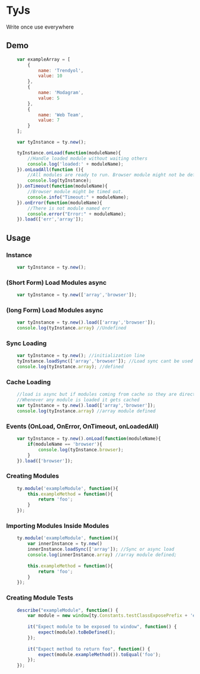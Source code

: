 # TyJs
 
Write once use everywhere

## Demo

```javascript
    var exampleArray = [
        {
            name: 'Trendyol',
            value: 10
        },
        {
            name: 'Modagram',
            value: 5
        },
        {
            name: 'Web Team',
            value: 7
        }
    ];

    var tyInstance = ty.new();

    tyInstance.onLoad(function(moduleName){
        //Handle loaded module without waiting others
        console.log('loaded:' + moduleName);
    }).onLoadAll(function (){
        //All modules are ready to run. Browser module might not be defined as it has timeout
        console.log(tyInstance);
    }).onTimeout(function(moduleName){
        //Browser module might be timed out.
        console.info("Timeout:" + moduleName);
    }).onError(function(moduleName){
        //There is not module named err
        console.error("Error:" + moduleName);
    }).load(['err','array']);
```

## Usage

### Instance

```javascript
    var tyInstance = ty.new();
```

### (Short Form) Load Modules async

```javascript
    var tyInstance = ty.new(['array','browser']);
```

### (long Form) Load Modules async

```javascript
    var tyInstance = ty.new().load(['array','browser']);
    console.log(tyInstance.array) //Undefined
```

### Sync Loading

```javascript
    var tyInstance = ty.new(); //initialization line
    tyInstance.loadSync(['array','browser']); //Load sync cant be used with the initialization line.
    console.log(tyInstance.array); //defined
```

### Cache Loading

```javascript
    //load is async but if modules coming from cache so they are directly injected and fires event
    //Whenever any module is loaded it gets cached
    var tyInstance = ty.new().load(['array','browser']); 
    console.log(tyInstance.array) //array module defined
```

### Events (OnLoad, OnError, OnTimeout, onLoadedAll)

```javascript
    var tyInstance = ty.new().onLoad(function(moduleName){
        if(moduleName == 'browser'){
            console.log(tyInstance.browser);
        }
    }).load(['browser']);
```

### Creating Modules

```javascript
    ty.module('exampleModule', function(){
        this.exampleMethod = function(){
            return 'foo';
        }
    });
```

### Importing Modules Inside Modules

```javascript
    ty.module('exampleModule', function(){
        var innerInstance = ty.new() 
        innerInstance.loadSync(['array']); //Sync or async load
        console.log(innerInstance.array) //array module defined;
        
        this.exampleMethod = function(){
            return 'foo';
        }
    });
```

### Creating Module Tests

```javascript
    describe("exampleModule", function() {
        var module = new window[ty.Constants.testClassExposePrefix + 'exampleModule'];
    
        it("Expect module to be exposed to window", function() {
            expect(module).toBeDefined();
        });
        
        it("Expect method to return foo", function() {
            expect(module.exampleMethod()).toEqual('foo');
        });
    });
```